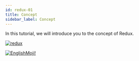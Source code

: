```yaml
---
id: redux-01
title: Concept
sidebar_label: Concept
---
```


In this tutorial, we will introduce you to the concept of Redux.

[![redux](/img/redux/01.gif)](https://youtu.be/3iNnqtmEgtg)

[![EnglishMoji!](/img/logo/englishmoji.png)](https://apps.apple.com/kz/app/englishmoji/id6450254885)
